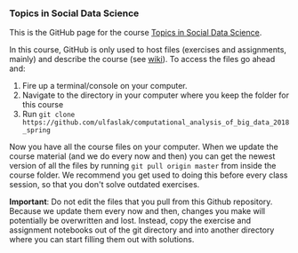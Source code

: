 ### Topics in Social Data Science

This is the GitHub page for the course [Topics in Social Data Science](https://kurser.ku.dk/course/a%C3%98kk08371u/2017-2018).

In this course, GitHub is only used to host files (exercises and assignments, mainly) and describe the course (see [wiki](https://github.com/abjer/tsds/wiki)). To access the files go ahead and:

1. Fire up a terminal/console on your computer.
2. Navigate to the directory in your computer where you keep the folder for this course
3. Run `git clone https://github.com/ulfaslak/computational_analysis_of_big_data_2018_spring`

Now you have all the course files on your computer. When we update the course material (and we do every now and then) you can get the newest version of all the files by running `git pull origin master` from inside the course folder. We recommend you get used to doing this before every class session, so that you don't solve outdated exercises.

**Important**: Do not edit the files that you pull from this Github repository. Because we update them every now and then, changes you make will potentially be overwritten and lost. Instead, copy the exercise and assignment notebooks out of the git directory and into another directory where you can start filling them out with solutions.
